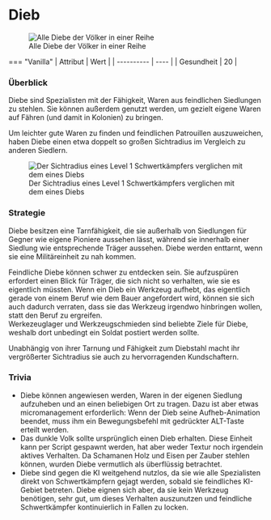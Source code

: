 # Dieb

<figure><img src="../../assets/Dieblineup.png" alt="Alle Diebe der Völker in einer Reihe"><figcaption>Alle Diebe der Völker in einer Reihe</figcaption></figure>


=== "Vanilla"
	| Attribut   | Wert |
	| ---------- | ---- |
	| Gesundheit | 20   |



### Überblick

Diebe sind Spezialisten mit der Fähigkeit, Waren aus feindlichen Siedlungen zu stehlen. Sie können außerdem genutzt werden, um gezielt eigene Waren auf Fähren (und damit in Kolonien) zu bringen.

Um leichter gute Waren zu finden und feindlichen Patrouillen auszuweichen, haben Diebe einen etwa doppelt so großen Sichtradius im Vergleich zu anderen Siedlern.

<figure><img src="../../assets/Diebsichtradius.png" alt="Der Sichtradius eines Level 1 Schwertkämpfers verglichen mit dem eines Diebs"><figcaption>Der Sichtradius eines Level 1 Schwertkämpfers verglichen mit dem eines Diebs</figcaption></figure>

### Strategie

Diebe besitzen eine Tarnfähigkeit, die sie außerhalb von Siedlungen für Gegner wie eigene Pioniere aussehen lässt, während sie innerhalb einer Siedlung wie entsprechende Träger aussehen. Diebe werden enttarnt, wenn sie eine Militäreinheit zu nah kommen.

Feindliche Diebe können schwer zu entdecken sein. Sie aufzuspüren erfordert einen Blick für Träger, die sich nicht so verhalten, wie sie es eigentlich müssten. Wenn ein Dieb ein Werkzeug aufhebt, das eigentlich gerade von einem Beruf wie dem Bauer angefordert wird, können sie sich auch dadurch verraten, dass sie das Werkzeug irgendwo hinbringen wollen, statt den Beruf zu ergreifen.\
Werkezeuglager und Werkzeugschmieden sind beliebte Ziele für Diebe, weshalb dort unbedingt ein Soldat postiert werden sollte.

Unabhängig von ihrer Tarnung und Fähigkeit zum Diebstahl macht ihr vergrößerter Sichtradius sie auch zu hervorragenden Kundschaftern.

### Trivia

* Diebe können angewiesen werden, Waren in der eigenen Siedlung aufzuheben und an einen beliebigen Ort zu tragen. Dazu ist aber etwas micromanagement erforderlich: Wenn der Dieb seine Aufheb-Animation beendet, muss ihm ein Bewegungsbefehl mit gedrückter ALT-Taste erteilt werden.
* Das dunkle Volk sollte ursprünglich einen Dieb erhalten. Diese Einheit kann per Script gespawnt werden, hat aber weder Textur noch irgendein aktives Verhalten. Da Schamanen Holz und Eisen per Zauber stehlen können, wurden Diebe vermutlich als überflüssig betrachtet.
* Diebe sind gegen die KI weitgehend nutzlos, da sie wie alle Spezialisten direkt von Schwertkämpfern gejagt werden, sobald sie feindliches KI-Gebiet betreten. Diebe eignen sich aber, da sie kein Werkzeug benötigen, sehr gut, um dieses Verhalten auszunutzen und feindliche Schwertkämpfer kontinuierlich in Fallen zu locken.
